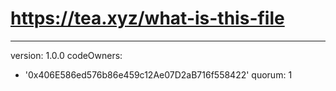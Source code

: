 # https://tea.xyz/what-is-this-file
---
version: 1.0.0
codeOwners:
  - '0x406E586ed576b86e459c12Ae07D2aB716f558422'
quorum: 1

